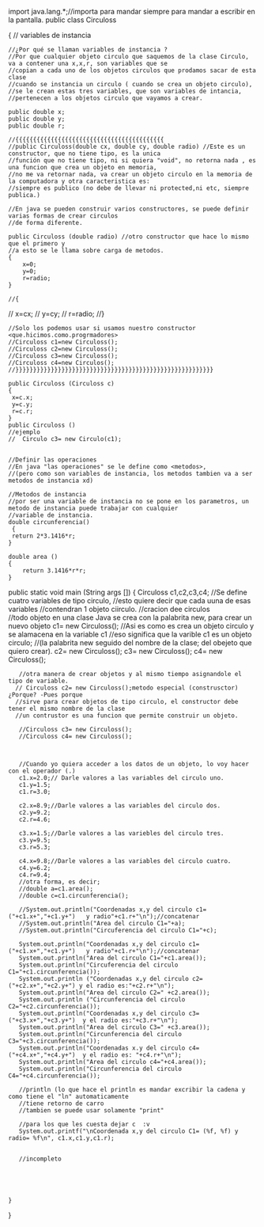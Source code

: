 import java.lang.*;//importa para mandar siempre para mandar a escribir en la pantalla.
public class Circuloss

{
    // variables de instancia 

    //¿Por qué se llaman variables de instancia ?
    //Por que cualquier objeto circulo que saquemos de la clase Circulo, va a contener una x,x,r, son variables que se
    //copian a cada uno de los objetos circulos que prodamos sacar de esta clase
    //cuando se instancia un circulo ( cuando se crea un objeto circulo), 
    //se le crean estas tres variables, que son variables de intancia,
    //pertenecen a los objetos circulo que vayamos a crear.
        
    public double x; 
    public double y;
    public double r;

    //{{{{{{{{{{{{{{{{{{{{{{{{{{{{{{{{{{{{{{{{{{
    //public Circuloss(double cx, double cy, double radio) //Este es un constructor, que no tiene tipo, es la unica
    //función que no tiene tipo, ni si quiera "void", no retorna nada , es una funcion que crea un objeto en memoria,
    //no me va retornar nada, va crear un objeto circulo en la memoria de la computadora y otra caracteristica es:
    //siempre es publico (no debe de llevar ni protected,ni etc, siempre publica.)

    //En java se pueden construir varios constructores, se puede definir varias formas de crear circulos
    //de forma diferente.

    public Circuloss (double radio) //otro constructor que hace lo mismo que el primero y 
    //a esto se le llama sobre carga de metodos.
    {
        x=0;
        y=0;
        r=radio;
    }

    //{
   //   x=cx;
    //  y=cy;
    //  r=radio;
    //}

    //Solo los podemos usar si usamos nuestro constructor <que.hicimos.como.progrmadores>
    //Circuloss c1=new Circuloss();
    //Circuloss c2=new Circuloss();   
    //Circuloss c3=new Circuloss();
    //Circuloss c4=new Circulos();
    //}}}}}}}}}}}}}}}}}}}}}}}}}}}}}}}}}}}}}}}}}}}}}}}}}}}}}}}}

    public Circuloss (Circuloss c)
    {
     x=c.x;
     y=c.y;
     r=c.r;   
    }
    public Circuloss ()
    //ejemplo
    //  Circulo c3= new Circulo(c1);


    //Definir las operaciones
    //En java "las operaciones" se le define como <metodos>,
    //(pero como son variables de instancia, los metodos tambien va a ser metodos de instancia xd)

    //Metodos de instancia
    //por ser una variable de instancia no se pone en los parametros, un metodo de instancia puede trabajar con cualquier
    //variable de instancia.
    double circunferencia()  
     {
     return 2*3.1416*r;
    }

    double area ()
    {
        return 3.1416*r*r;
    }
 public static void main (String args [])
    {
        Circuloss c1,c2,c3,c4; //Se define cuatro variables de tipo circulo,
                             //esto quiere decir que cada uuna de esas variables
                             //contendran 1 objeto ciirculo.
                      //cracion dee circulos       
     //todo objeto en una clase Java se crea con la palabrita new, para crear un nuevo objeto
       c1= new Circuloss(); //Asi es como es crea un objeto circulo y se alamacena en la variable c1
                        //eso significa que la varible c1 es un objeto circulo; 
                        //(la palabrita new seguido del nombre de la clase; del obejeto que quiero crear).
       c2= new Circuloss();        c3= new Circuloss();
       c4= new Circuloss();

       //otra manera de crear objetos y al mismo tiempo asignandole el tipo de variable. 
      // Circuloss c2= new Circuloss();metodo especial (construsctor) ¿Porque? -Pues porque 
      //sirve para crear objetos de tipo circulo, el constructor debe tener el mismo nombre de la clase
      //un contrustor es una funcion que permite construir un objeto.

       //Circuloss c3= new Circuloss();
       //Circuloss c4= new Circuloss();



       //Cuando yo quiera acceder a los datos de un objeto, lo voy hacer con el operador (.) 
       c1.x=2.0;// Darle valores a las variables del circulo uno.
       c1.y=1.5;
       c1.r=3.0;
       
       c2.x=8.9;//Darle valores a las variables del circulo dos.
       c2.y=9.2;
       c2.r=4.6;

       c3.x=1.5;//Darle valores a las variebles del circulo tres.
       c3.y=9.5;
       c3.r=5.3;

       c4.x=9.8;//Darle valores a las variables del circulo cuatro.
       c4.y=6.2;
       c4.r=9.4;
       //otra forma, es decir; 
       //double a=c1.area();
       //double c=c1.circunferencia();   

       //System.out.println("Coordenadas x,y del circulo c1= ("+c1.x+","+c1.y+")   y radio"+c1.r+"\n");//concatenar
       //System.out.println("Area del circulo C1="+a);
       //System.out.println("Circuferencia del circulo C1="+c);

       System.out.println("Coordenadas x,y del circulo c1= ("+c1.x+","+c1.y+")   y radio"+c1.r+"\n");//concatenar
       System.out.println("Area del circulo C1="+c1.area());
       System.out.println("Circuferencia del circulo C1="+c1.circunferencia());
       System.out.println ("Coordenadas x,y del circulo c2= ("+c2.x+","+c2.y+") y el radio es:"+c2.r+"\n");
       System.out.println("Area del circulo C2=" +c2.area());
       System.out.println ("Circunferencia del circulo C2="+c2.circunferencia());
       System.out.println("Coordenadas x,y del circulo c3= ("+c3.x+","+c3.y+")  y el radio es:"+c3.r+"\n");
       System.out.println("Area del circulo C3=" +c3.area());
       System.out.println("Circunferencia del circulo C3="+c3.circunferencia());
       System.out.println("Coordenadas x.y del circulo c4= ("+c4.x+","+c4.y+")  y el radio es: "+c4.r+"\n");
       System.out.println("Area del circulo c4="+c4.area());
       System.out.println("Circunferencia del circulo C4="+c4.circunferencia());

       //println (lo que hace el println es mandar excribir la cadena y como tiene el "ln" automaticamente
       //tiene retorno de carro
       //tambien se puede usar solamente "print"

       //para los que les cuesta dejar c  :v
       System.out.printf("\nCoordenada x,y del circulo C1= (%f, %f) y radio= %f\n", c1.x,c1.y,c1.r);


       //incompleto





    }
}
